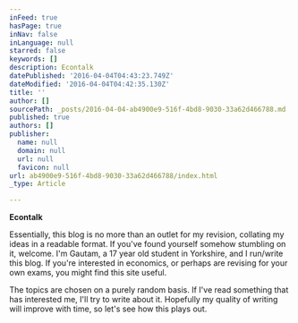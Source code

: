 ```yaml
---
inFeed: true
hasPage: true
inNav: false
inLanguage: null
starred: false
keywords: []
description: Econtalk
datePublished: '2016-04-04T04:43:23.749Z'
dateModified: '2016-04-04T04:42:35.130Z'
title: ''
author: []
sourcePath: _posts/2016-04-04-ab4900e9-516f-4bd8-9030-33a62d466788.md
published: true
authors: []
publisher:
  name: null
  domain: null
  url: null
  favicon: null
url: ab4900e9-516f-4bd8-9030-33a62d466788/index.html
_type: Article

---
```

**Econtalk**

Essentially, this blog is no more than an outlet for my revision, collating my ideas in a readable format. If you've found yourself somehow stumbling on it, welcome. I'm Gautam, a 17 year old student in Yorkshire, and I run/write this blog. If you're interested in economics, or perhaps are revising for your own exams, you might find this site useful.

The topics are chosen on a  purely random basis. If I've read something that has interested me, I'll try to write about it. Hopefully my quality of writing will improve with time, so let's see how this plays out.